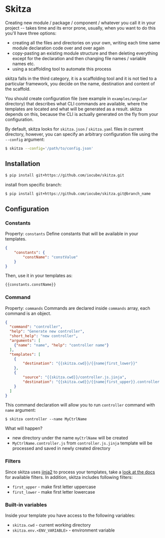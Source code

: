 # Skitza
Creating new module / package / component / whatever you call it in your project -- takes time and its error prone,
usually, when you want to do this you'll have three options:
- creating all the files and directories on your own, writing each time same module declaration code over and over again
- copy-pasting an existing module structure and then deleting everything except for the declaration
and then changing file names / variable names etc.
- using a scaffolding tool to automate this process

skitza falls in the third category, it is a scaffolding tool and it is not tied to a particular framework,
you decide on the name, destination and content of the scaffold.

You should create configuration file (see example in `examples/angular` directory) that describes what CLI commands
are available, where the templates are located and what will be generated as a result.
skitza depends on this, because the CLI is actually generated on the fly from your configuration.

By default, skitza looks for `skitza.json` / `skitza.yaml` files in current directory, however, you can specify an
arbitrary configuration file using the `--config` argument:
```bash
$ skitza --config='/path/to/config.json'
```

## Installation
```bash
$ pip install git+https://github.com/iocube/skitza.git
```

install from specific branch:
```bash
$ pip install git+https://github.com/iocube/skitza.git@branch_name
```

## Configuration
### Constants
Property: `constants`
Define constants that will be available in your templates.
```json
{
    "constants": {
        "constName": "constValue"
    }
}
```

Then, use it in your templates as:
```html
{{constants.constName}}
```

### Command
Property: `commands`
Commands are declared inside `commands` array, each command is an object.

```json
{
  "command": "controller",
  "help": "Generate new controller",
  "short_help": "new controller",
  "arguments": [
    {"name": "name", "help": "controller name"}
  ],
  "templates": [
    {
        "destination": "{{skitza.cwd}}/{{name|first_lower}}"
    },
    {
        "source": "{{skitza.cwd}}/controller.js.jinja",
        "destination": "{{skitza.cwd}}/{{name|first_upper}}.controller.js"
    }
  ]
}
```

This command declaration will allow you to run `controller` command with `name` argument:

`$ skitza controller --name MyCtrlName`

What will happen?
- new directory under the name `myCtrlName` will be created
- `MyCtrlName.controller.js` from `controller.js.jinja` template will be processed and saved in newly created directory

### Filters
Since skitza uses [jinja2](http://jinja.pocoo.org/) to process your templates, take a [look at the docs](http://jinja.pocoo.org/docs/dev/templates/#builtin-filters) for available filters.
In addition, skitza includes following filters:
- `first_upper` - make first letter uppercase
- `first_lower` - make first letter lowercase

### Built-in variables
Inside your template you have access to the following variables:
- `skitza.cwd` - current working directory
- `skitza.env.<ENV_VARIABLE>` - environment variable
